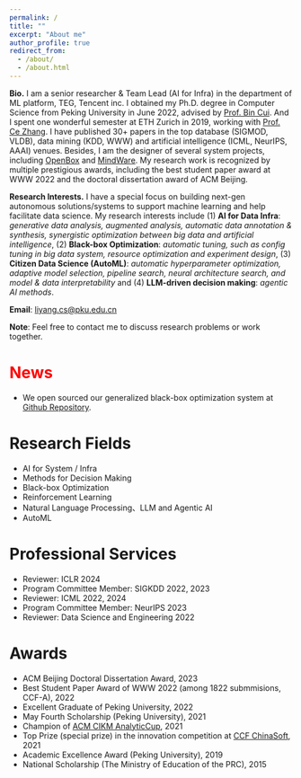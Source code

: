 ```yaml
---
permalink: /
title: ""
excerpt: "About me"
author_profile: true
redirect_from: 
  - /about/
  - /about.html
---
```


**Bio.** I am a senior researcher & Team Lead (AI for Infra) in the department of ML platform, TEG, Tencent inc. 
I obtained my Ph.D. degree in Computer Science from Peking University in June 2022, advised by [Prof. Bin Cui](https://cuibinpku.github.io/). 
And I spent one wonderful semester at ETH Zurich in 2019, working with [Prof. Ce Zhang](https://zhangce.github.io/).
I have published 30+ papers in the top database (SIGMOD, VLDB), data mining (KDD, WWW) and artificial intelligence (ICML, NeurIPS, AAAI) venues.
Besides, I am the designer of several system projects, including [OpenBox](https://github.com/PKU-DAIR/open-box) and [MindWare](https://github.com/PKU-DAIR/mindware). 
My research work is recognized by multiple prestigious awards, including the best student paper award at WWW 2022 and the doctoral dissertation award of ACM Beijing.

**Research Interests.**
I have a special focus on building next-gen autonomous solutions/systems to support machine learning and help facilitate data science.
My research interests include (1) **AI for Data Infra**: *generative data analysis, augmented analysis, automatic data annotation & synthesis, synergistic optimization between big data and artificial intelligence*,
(2) **Black-box Optimization**: *automatic tuning, such as config tuning in big data system, resource optimization and experiment design*, 
(3) **Citizen Data Science (AutoML)**: *automatic hyperparameter optimization, adaptive model selection, pipeline search, neural architecture search, and model & data interpretability*
and (4) **LLM-driven decision making**: *agentic AI methods*.

**Email**: liyang.cs@pku.edu.cn

**Note**: Feel free to contact me to discuss research problems or work together.

<span style="color:red">News</span>
======
* We open sourced our generalized black-box optimization system at [Github Repository](https://github.com/PKU-DAIR/open-box). 

Research Fields
======
* AI for System / Infra
* Methods for Decision Making
* Black-box Optimization
* Reinforcement Learning
* Natural Language Processing、LLM and Agentic AI
* AutoML

Professional Services
======
* Reviewer: ICLR 2024
* Program Committee Member: SIGKDD 2022, 2023
* Reviewer: ICML 2022, 2024
* Program Committee Member: NeurIPS 2023
* Reviewer: Data Science and Engineering 2022

Awards
======
* ACM Beijing Doctoral Dissertation Award, 2023
* Best Student Paper Award of WWW 2022 (among 1822 submmisions, CCF-A), 2022
* Excellent Graduate of Peking University, 2022
* May Fourth Scholarship (Peking University), 2021
* Champion of [ACM CIKM AnalyticCup](https://www.cikm2021.org/analyticup), 2021
* Top Prize (special prize) in the innovation competition at [CCF ChinaSoft](http://chinasoft.ccf.org.cn/introduction.html), 2021
* Academic Excellence Award (Peking University), 2019
* National Scholarship (The Ministry of Education of the PRC), 2015

